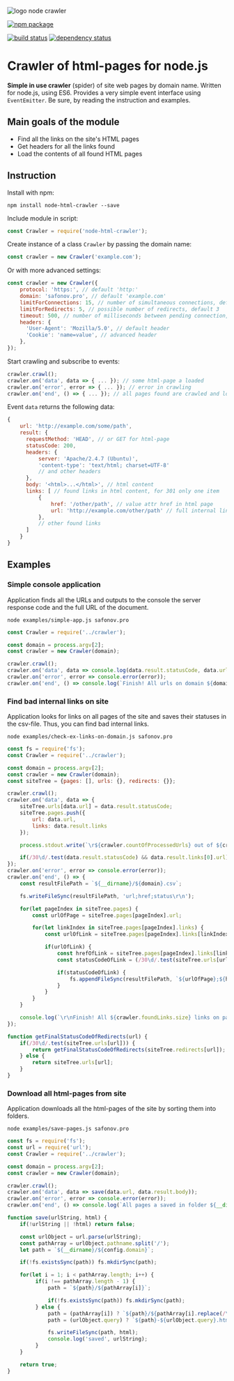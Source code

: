 ![logo node crawler](./logo.png)


[![npm package](https://nodei.co/npm/node-html-crawler.png?downloads=true&downloadRank=true&stars=true)](https://www.npmjs.com/package/node-html-crawler)

[![build status](https://api.travis-ci.org/safonovpro/node-html-crawler.svg?branch=master)](https://travis-ci.org/safonovpro/node-html-crawler)
[![dependency status](https://david-dm.org/safonovpro/node-html-crawler/status.svg)](https://david-dm.org/safonovpro/node-html-crawler)

# Crawler of html-pages for node.js

**Simple in use crawler** (spider) of site web pages by domain name.
Written for node.js, using ES6.
Provides a very simple event interface using `EventEmitter`.
Be sure, by reading the instruction and examples.

## Main goals of the module

* Find all the links on the site's HTML pages
* Get headers for all the links found
* Load the contents of all found HTML pages

## Instruction

Install with npm:

    npm install node-html-crawler --save

Include module in script:

```js
const Crawler = require('node-html-crawler');
```

Create instance of a class `Crawler` by passing the domain name:

```js
const crawler = new Crawler('example.com');
```

Or with more advanced settings:

```js
const crawler = new Crawler({
    protocol: 'https:', // default 'http:'
    domain: 'safonov.pro', // default 'example.com'
    limitForConnections: 15, // number of simultaneous connections, default 10
    limitForRedirects: 5, // possible number of redirects, default 3
    timeout: 500, // number of milliseconds between pending connection, default 300
    headers: {
      'User-Agent': 'Mozilla/5.0', // default header
      'Cookie': 'name=value', // advanced header
    },
});
```

Start crawling and subscribe to events:

```js
crawler.crawl();
crawler.on('data', data => { ... }); // some html-page a loaded
crawler.on('error', error => { ... }); // error in crawling
crawler.on('end', () => { ... }); // all pages found are crawled and loaded
```
    
Event `data` returns the following data:

```js
{
    url: 'http://example.com/some/path',
    result: {
      requestMethod: 'HEAD', // or GET for html-page
      statusCode: 200,
      headers: {
          server: 'Apache/2.4.7 (Ubuntu)',
          'content-type': 'text/html; charset=UTF-8'
          // and other headers
      },
      body: '<html>...</html>', // html content
      links: [ // found links in html content, for 301 only one item
          {
              href: '/other/path', // value attr href in html page
              url: 'http://example.com/other/path' // full internal links, for external is false
          },
          // other found links
      ]
    }
}
```

## Examples

### Simple console application

Application finds all the URLs and outputs to the console the server response code and the full URL of the document.

    node examples/simple-app.js safonov.pro

```js
const Crawler = require('../crawler');

const domain = process.argv[2];
const crawler = new Crawler(domain);

crawler.crawl();
crawler.on('data', data => console.log(data.result.statusCode, data.url));
crawler.on('error', error => console.error(error));
crawler.on('end', () => console.log(`Finish! All urls on domain ${domain} a crawled!`));
```

### Find bad internal links on site

Application looks for links on all pages of the site and saves their statuses in the csv-file. Thus, you can find bad internal links.

    node examples/check-ex-links-on-domain.js safonov.pro

```js
const fs = require('fs');
const Crawler = require('../crawler');

const domain = process.argv[2];
const crawler = new Crawler(domain);
const siteTree = {pages: [], urls: {}, redirects: {}};

crawler.crawl();
crawler.on('data', data => {
    siteTree.urls[data.url] = data.result.statusCode;
    siteTree.pages.push({
        url: data.url,
        links: data.result.links
    });

    process.stdout.write(`\r${crawler.countOfProcessedUrls} out of ${crawler.foundLinks.size}`);

    if(/30\d/.test(data.result.statusCode) && data.result.links[0].url) siteTree.redirects[data.url] = data.result.links[0].url;
});
crawler.on('error', error => console.error(error));
crawler.on('end', () => {
    const resultFilePath = `${__dirname}/${domain}.csv`;

    fs.writeFileSync(resultFilePath, 'url;href;status\r\n');

    for(let pageIndex in siteTree.pages) {
        const urlOfPage = siteTree.pages[pageIndex].url;

        for(let linkIndex in siteTree.pages[pageIndex].links) {
            const urlOfLink = siteTree.pages[pageIndex].links[linkIndex].url;

            if(urlOfLink) {
                const hrefOfLink = siteTree.pages[pageIndex].links[linkIndex].href;
                const statusCodeOfLink = (/30\d/.test(siteTree.urls[urlOfLink])) ? getFinalStatusCodeOfRedirects(urlOfLink) : siteTree.urls[urlOfLink];

                if(statusCodeOfLink) {
                    fs.appendFileSync(resultFilePath, `${urlOfPage};${hrefOfLink};${statusCodeOfLink}\r\n`);
                }
            }
        }
    }

    console.log(`\r\nFinish! All ${crawler.foundLinks.size} links on pages on domain ${domain} a checked!`);
});

function getFinalStatusCodeOfRedirects(url) {
    if(/30\d/.test(siteTree.urls[url])) {
        return getFinalStatusCodeOfRedirects(siteTree.redirects[url]);
    } else {
        return siteTree.urls[url];
    }
}
```

### Download all html-pages from site

Application downloads all the html-pages of the site by sorting them into folders.

    node examples/save-pages.js safonov.pro

```js
const fs = require('fs');
const url = require('url');
const Crawler = require('../crawler');

const domain = process.argv[2];
const crawler = new Crawler(domain);

crawler.crawl();
crawler.on('data', data => save(data.url, data.result.body));
crawler.on('error', error => console.error(error));
crawler.on('end', () => console.log(`All pages a saved in folder ${__dirname}/${config.domain}!`));

function save(urlString, html) {
    if(!urlString || !html) return false;

    const urlObject = url.parse(urlString);
    const pathArray = urlObject.pathname.split('/');
    let path = `${__dirname}/${config.domain}`;

    if(!fs.existsSync(path)) fs.mkdirSync(path);

    for(let i = 1; i < pathArray.length; i++) {
         if(i !== pathArray.length - 1) {
             path = `${path}/${pathArray[i]}`;

             if(!fs.existsSync(path)) fs.mkdirSync(path);
         } else {
             path = (pathArray[i]) ? `${path}/${pathArray[i].replace(/\.html?$/,'')}`: `${path}/index`;
             path = (urlObject.query) ? `${path}-${urlObject.query}.html` : `${path}.html`;

             fs.writeFileSync(path, html);
             console.log('saved', urlString);
         }
    }

    return true;
}
```